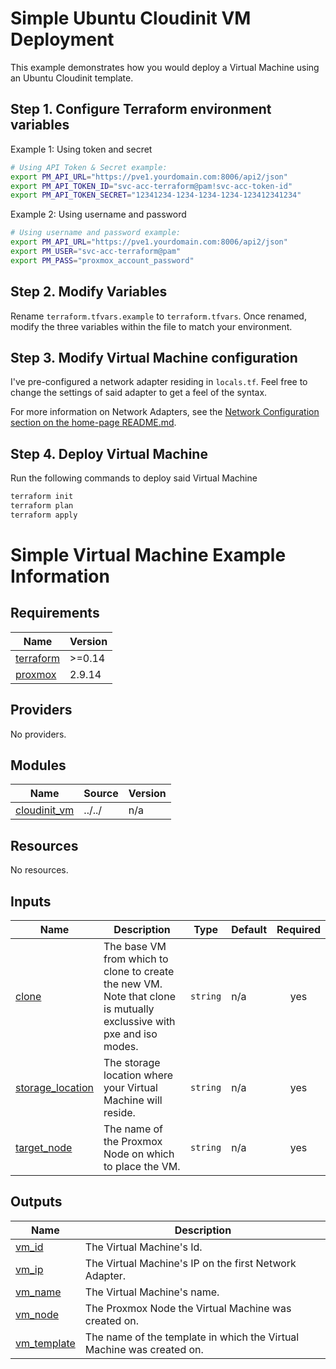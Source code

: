 # Simple Ubuntu Cloudinit VM Deployment
This example demonstrates how you would deploy a Virtual Machine using an Ubuntu Cloudinit template. 

## Step 1. Configure Terraform environment variables

Example 1: Using token and secret
```bash
# Using API Token & Secret example:
export PM_API_URL="https://pve1.yourdomain.com:8006/api2/json"
export PM_API_TOKEN_ID="svc-acc-terraform@pam!svc-acc-token-id"
export PM_API_TOKEN_SECRET="12341234-1234-1234-1234-123412341234"
```

Example 2: Using username and password
```bash
# Using username and password example:
export PM_API_URL="https://pve1.yourdomain.com:8006/api2/json"
export PM_USER="svc-acc-terraform@pam"
export PM_PASS="proxmox_account_password"
```

## Step 2. Modify Variables

Rename `terraform.tfvars.example` to `terraform.tfvars`. Once renamed, modify the three variables within the file to match your environment.


## Step 3. Modify Virtual Machine configuration

I've pre-configured a network adapter residing in `locals.tf`. Feel free to change the settings of said adapter to get a feel of the syntax. 

For more information on Network Adapters, see the [Network Configuration section on the home-page README.md](../../README.md#network-adapter-configurations).

## Step 4. Deploy Virtual Machine

Run the following commands to deploy said Virtual Machine
```bash
terraform init
terraform plan
terraform apply
```

# Simple Virtual Machine Example Information

<!-- BEGINNING OF PRE-COMMIT-TERRAFORM DOCS HOOK -->
## Requirements

| Name | Version |
|------|---------|
| <a name="requirement_terraform"></a> [terraform](#requirement\_terraform) | >=0.14 |
| <a name="requirement_proxmox"></a> [proxmox](#requirement\_proxmox) | 2.9.14 |

## Providers

No providers.

## Modules

| Name | Source | Version |
|------|--------|---------|
| <a name="module_cloudinit_vm"></a> [cloudinit\_vm](#module\_cloudinit\_vm) | ../../ | n/a |

## Resources

No resources.

## Inputs

| Name | Description | Type | Default | Required |
|------|-------------|------|---------|:--------:|
| <a name="input_clone"></a> [clone](#input\_clone) | The base VM from which to clone to create the new VM. Note that clone is mutually exclussive with pxe and iso modes. | `string` | n/a | yes |
| <a name="input_storage_location"></a> [storage\_location](#input\_storage\_location) | The storage location where your Virtual Machine will reside. | `string` | n/a | yes |
| <a name="input_target_node"></a> [target\_node](#input\_target\_node) | The name of the Proxmox Node on which to place the VM. | `string` | n/a | yes |

## Outputs

| Name | Description |
|------|-------------|
| <a name="output_vm_id"></a> [vm\_id](#output\_vm\_id) | The Virtual Machine's Id. |
| <a name="output_vm_ip"></a> [vm\_ip](#output\_vm\_ip) | The Virtual Machine's IP on the first Network Adapter. |
| <a name="output_vm_name"></a> [vm\_name](#output\_vm\_name) | The Virtual Machine's name. |
| <a name="output_vm_node"></a> [vm\_node](#output\_vm\_node) | The Proxmox Node the Virtual Machine was created on. |
| <a name="output_vm_template"></a> [vm\_template](#output\_vm\_template) | The name of the template in which the Virtual Machine was created on. |
<!-- END OF PRE-COMMIT-TERRAFORM DOCS HOOK -->
